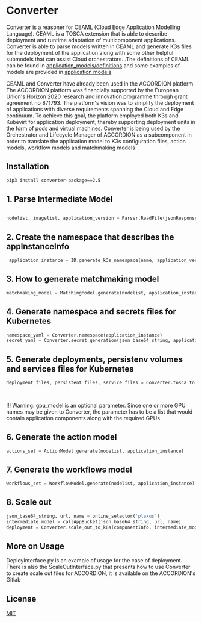 # Converter

Converter is a reasoner for CEAML (Cloud Edge Application Modelling Language). CEAML is a TOSCA extension that is able to describe deployment and runtime adaptation of multicomponent applications. Converter is able to parse models written in CEAML and generate K3s files for the deployment of the application along with some other helpful submodels that can assist Cloud orchestrators.
.The definitions of CEAML can be found in <a href=https://github.com/exArax/Converter/tree/main/application_models/definitions>application_models/definitions</a> and some examples of models are provided in <a href=https://github.com/exArax/Converter/tree/main/application_models/>application models</a>. 

CEAML and Converter have already been used in the ACCORDION platform. The ACCORDION platform was financially supported by the European Union's Horizon 2020 research and innovation programme through grant agreement no 871793. The platform's vision was to simplify the deployment of applications with diverse requirements spanning the Cloud and Edge continuum. To achieve this goal, the platform employed both K3s and Kubevirt for application deployment, thereby supporting deployment units in the form of pods and virtual machines.
Converter is being used by the Orchestrator and Lifecycle Manager of ACCORDION as a subcomponent in order to translate the application model to K3s configuration files, action models, workflow models and matchmaking models

## Installation

```bash
pip3 install converter-package==2.5
```

## 1. Parse Intermediate Model
```python

nodelist, imagelist, application_version = Parser.ReadFile(jsonResponse)
```
## 2. Create the namespace that describes the appInstanceInfo
```python
 application_instance = ID.generate_k3s_namespace(name, application_version, randomApplicationIntanceID())
```

## 3. How to generate matchmaking model
```python
matchmaking_model = MatchingModel.generate(nodelist, application_instance)
```
## 4. Generate namespace and secrets files for Kubernetes
```python
namespace_yaml = Converter.namespace(application_instance)
secret_yaml = Converter.secret_generation(json_base64_string, application_instance)
```

## 5. Generate deployments, persistenv volumes and services files for Kubernetes
```python
deployment_files, persistent_files, service_files = Converter.tosca_to_k8s(nodelist, imagelist,
                                                                                   application_instance, minicloud,
                                                                                   externalIP, gpu_list)
```
!!! Warning: gpu_model is an optional parameter. Since one or more GPU names may be given to Converter, the parameter has to be a list that would contain application components along with the required GPUs

## 6. Generate the action model
```python
actions_set = ActionModel.generate(nodelist, application_instance)
 ```

## 7. Generate the workflows model
```python
workflows_set = WorkflowModel.generate(nodelist, application_instance)
 ```

## 8. Scale out
```python
json_base64_string, url, name = online_selector('plexus')
intermediate_model = callAppBucket(json_base64_string, url, name)
deployment = Converter.scale_out_to_k8s(componentInfo, intermediate_model)
 ```
## More on Usage
DeployInterface.py is an example of usage for the case of deployment. There is also the ScaleOutInterface.py that presents how to use Converter to create scale out files for ACCORDION, it is available on the ACCORDION's Gitlab


## License
[MIT](https://choosealicense.com/licenses/mit/)
